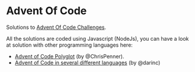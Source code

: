 # Advent Of Code
Solutions to [Advent Of Code Challenges](http://adventofcode.com/).

All the solutions are coded using Javascript (NodeJs), you can have a look at solution with other programming languages here:

* [Advent of Code Polyglot](https://github.com/ChrisPenner/Advent-Of-Code-Polyglot) (by @ChrisPenner).
* [Advent of Code in several different languages](https://github.com/darinc/AdventOfCode) (by @darinc)